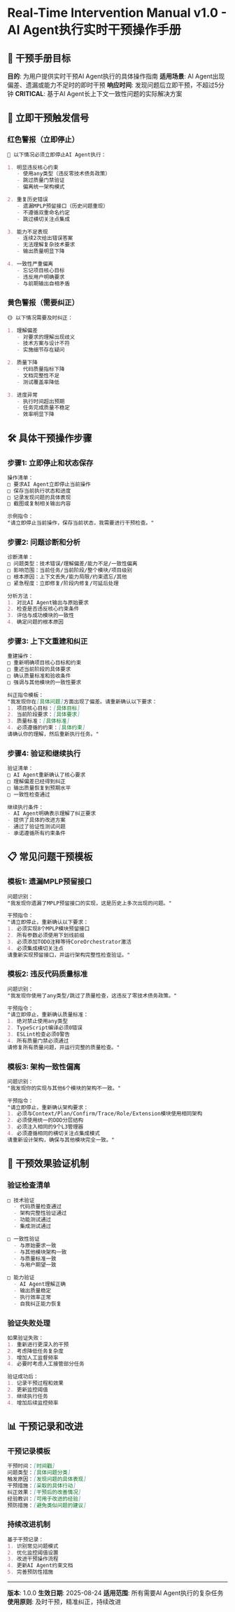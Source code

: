 # Real-Time Intervention Manual v1.0 - AI Agent执行实时干预操作手册

## 🎯 **干预手册目标**

**目的**: 为用户提供实时干预AI Agent执行的具体操作指南
**适用场景**: AI Agent出现偏差、遗漏或能力不足时的即时干预
**响应时间**: 发现问题后立即干预，不超过5分钟
**CRITICAL**: 基于AI Agent长上下文一致性问题的实际解决方案

## 🚨 **立即干预触发信号**

### **红色警报（立即停止）**
```markdown
🔴 以下情况必须立即停止AI Agent执行：

1. 明显违反核心约束
   - 使用any类型（违反零技术债务政策）
   - 跳过质量门禁验证
   - 偏离统一架构模式

2. 重复历史错误
   - 遗漏MPLP预留接口（历史问题重现）
   - 不遵循双重命名约定
   - 跳过横切关注点集成

3. 能力不足表现
   - 连续2次给出错误答案
   - 无法理解复杂技术要求
   - 输出质量明显下降

4. 一致性严重偏离
   - 忘记项目核心目标
   - 违反用户明确要求
   - 与前期输出自相矛盾
```

### **黄色警报（需要纠正）**
```markdown
🟡 以下情况需要及时纠正：

1. 理解偏差
   - 对要求的理解出现歧义
   - 技术方案与设计不符
   - 实施细节存在疑问

2. 质量下降
   - 代码质量指标下降
   - 文档完整性不足
   - 测试覆盖率降低

3. 进度异常
   - 执行时间超出预期
   - 任务完成质量不稳定
   - 效率明显下降
```

## 🛠️ **具体干预操作步骤**

### **步骤1: 立即停止和状态保存**
```markdown
操作清单：
□ 要求AI Agent立即停止当前操作
□ 保存当前执行状态和进度
□ 记录发现问题的具体表现
□ 截图或复制相关输出内容

示例指令：
"请立即停止当前操作，保存当前状态，我需要进行干预检查。"
```

### **步骤2: 问题诊断和分析**
```markdown
诊断清单：
□ 问题类型：技术错误/理解偏差/能力不足/一致性偏离
□ 影响范围：当前任务/当前阶段/整个模块/项目级别
□ 根本原因：上下文丢失/能力局限/约束遗忘/其他
□ 紧急程度：立即修复/阶段内修复/可延后处理

分析方法：
1. 对比AI Agent输出与原始要求
2. 检查是否违反核心约束条件
3. 评估与成功模块的一致性
4. 确定问题的根本原因
```

### **步骤3: 上下文重建和纠正**
```markdown
重建操作：
□ 重新明确项目核心目标和约束
□ 重述当前阶段的具体要求
□ 确认质量标准和验收条件
□ 强调与其他模块的一致性要求

纠正指令模板：
"我发现你在[具体问题]方面出现了偏差。请重新确认以下要求：
1. 项目核心目标：[具体目标]
2. 当前阶段要求：[具体要求]
3. 质量标准：[具体标准]
4. 必须遵循的约束：[具体约束]
请确认你的理解，然后重新执行任务。"
```

### **步骤4: 验证和继续执行**
```markdown
验证清单：
□ AI Agent重新确认了核心要求
□ 理解偏差已经得到纠正
□ 输出质量恢复到预期水平
□ 一致性检查通过

继续执行条件：
- AI Agent明确表示理解了纠正要求
- 提供了具体的改进方案
- 通过了验证性测试问题
- 承诺遵循所有约束条件
```

## 📋 **常见问题干预模板**

### **模板1: 遗漏MPLP预留接口**
```markdown
问题识别：
"我发现你遗漏了MPLP预留接口的实现，这是历史上多次出现的问题。"

干预指令：
"请立即停止，重新确认以下要求：
1. 必须实现8个MPLP模块预留接口
2. 所有参数必须使用下划线前缀
3. 必须添加TODO注释等待CoreOrchestrator激活
4. 必须集成横切关注点
请重新实现预留接口，并运行架构完整性检查验证。"
```

### **模板2: 违反代码质量标准**
```markdown
问题识别：
"我发现你使用了any类型/跳过了质量检查，这违反了零技术债务政策。"

干预指令：
"请立即停止，重新确认质量标准：
1. 绝对禁止使用any类型
2. TypeScript编译必须0错误
3. ESLint检查必须0警告
4. 所有质量门禁必须通过
请修复所有质量问题，并运行完整的质量检查。"
```

### **模板3: 架构一致性偏离**
```markdown
问题识别：
"我发现你的实现与其他6个模块的架构不一致。"

干预指令：
"请立即停止，重新确认架构要求：
1. 必须与Context/Plan/Confirm/Trace/Role/Extension模块使用相同架构
2. 必须使用统一的DDD分层结构
3. 必须注入相同的9个L3管理器
4. 必须遵循相同的横切关注点集成模式
请重新设计架构，确保与其他模块完全一致。"
```

## 🔄 **干预效果验证机制**

### **验证检查清单**
```markdown
□ 技术验证
  - 代码质量检查通过
  - 架构完整性验证通过
  - 功能测试通过
  - 集成测试通过

□ 一致性验证
  - 与原始要求一致
  - 与其他模块架构一致
  - 与质量标准一致
  - 与用户期望一致

□ 能力验证
  - AI Agent理解正确
  - 输出质量稳定
  - 执行效率正常
  - 自我纠正能力恢复
```

### **验证失败处理**
```markdown
如果验证失败：
1. 重新进行更深入的干预
2. 考虑降低任务复杂度
3. 增加人工监督频率
4. 必要时考虑人工接管部分任务

验证成功后：
1. 记录干预过程和效果
2. 更新监控阈值
3. 继续执行任务
4. 增加后续监控频率
```

## 📊 **干预记录和改进**

### **干预记录模板**
```markdown
干预时间：[时间戳]
问题类型：[具体问题分类]
触发原因：[发现问题的具体表现]
干预措施：[采取的具体行动]
纠正效果：[干预后的改善情况]
经验教训：[可用于改进的经验]
预防措施：[避免类似问题的建议]
```

### **持续改进机制**
```markdown
基于干预记录：
1. 识别常见问题模式
2. 优化监控阈值设置
3. 改进干预操作流程
4. 更新AI Agent约束文档
5. 完善预防性措施
```

---

**版本**: 1.0.0
**生效日期**: 2025-08-24
**适用范围**: 所有需要AI Agent执行的复杂任务
**使用原则**: 及时干预，精准纠正，持续改进
